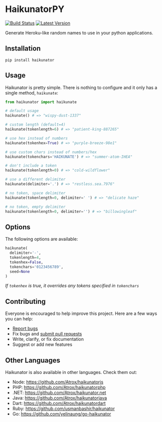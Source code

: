 # HaikunatorPY

[![Build Status](https://img.shields.io/travis/Atrox/haikunatorpy.svg?style=flat-square)](https://travis-ci.org/Atrox/haikunatorpy)
[![Latest Version](https://img.shields.io/pypi/v/haikunator.svg?style=flat-square)](https://pypi.python.org/pypi/haikunator)


Generate Heroku-like random names to use in your python applications.

## Installation
```
pip install haikunator
```

## Usage

Haikunator is pretty simple. There is nothing to configure and it only has a single method, `haikunate`:

```python
from haikunator import haikunate

# default usage
haikunate() # => "wispy-dust-1337"

# custom length (default=4)
haikunate(tokenlength=6) # => "patient-king-887265"

# use hex instead of numbers
haikunate(tokenhex=True) # => "purple-breeze-98e1"

# use custom chars instead of numbers/hex
haikunate(tokenchars='HAIKUNATE') # => "summer-atom-IHEA"

# don't include a token
haikunate(tokenlength=0) # => "cold-wildflower"

# use a different delimiter
haikunate(delimiter='.') # => "restless.sea.7976"

# no token, space delimiter
haikunate(tokenlength=0, delimiter=' ') # => "delicate haze"

# no token, empty delimiter
haikunate(tokenlength=0, delimiter='') # => "billowingleaf"
```

## Options

The following options are available:

```python
haikunate(
  delimiter='-',
  tokenlength=4,
  tokenhex=False,
  tokenchars='0123456789',
  seed=None
)
```
*If ```tokenhex``` is true, it overrides any tokens specified in ```tokenchars```*

## Contributing

Everyone is encouraged to help improve this project. Here are a few ways you can help:

- [Report bugs](https://github.com/atrox/haikunatorpy/issues)
- Fix bugs and [submit pull requests](https://github.com/atrox/haikunatorpy/pulls)
- Write, clarify, or fix documentation
- Suggest or add new features

## Other Languages

Haikunator is also available in other languages. Check them out:

- Node: https://github.com/Atrox/haikunatorjs
- PHP: https://github.com/Atrox/haikunatorphp
- .NET: https://github.com/Atrox/haikunator.net
- Java: https://github.com/Atrox/haikunatorjava
- Dart: https://github.com/Atrox/haikunatordart
- Ruby: https://github.com/usmanbashir/haikunator
- Go: https://github.com/yelinaung/go-haikunator
